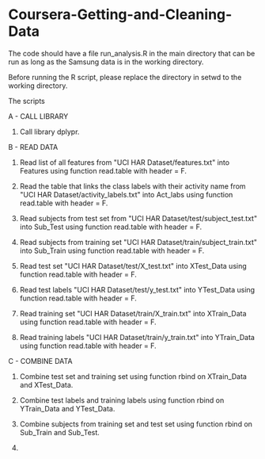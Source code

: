 Coursera-Getting-and-Cleaning-Data
==================================

The code should have a file run_analysis.R in the main directory that can be run as long as the Samsung data is in the working directory.

Before running the R script, please replace the directory in setwd to the working directory.

The scripts

A - CALL LIBRARY
1) Call library dplypr.

B - READ DATA
1) Read list of all features from "UCI HAR Dataset/features.txt" into Features using function read.table with header = F.

2) Read the table that links the class labels with their activity name from "UCI HAR Dataset/activity_labels.txt" into Act_labs using function read.table with header = F.

3) Read subjects from test set from "UCI HAR Dataset/test/subject_test.txt" into Sub_Test using function read.table with header = F.

4) Read subjects from training set "UCI HAR Dataset/train/subject_train.txt" into Sub_Train using function read.table with header = F.

5) Read test set "UCI HAR Dataset/test/X_test.txt" into XTest_Data using function read.table with header = F.

6) Read test labels "UCI HAR Dataset/test/y_test.txt" into YTest_Data using function read.table with header = F.

7) Read training set "UCI HAR Dataset/train/X_train.txt" into XTrain_Data using function read.table with header = F.

8) Read training labels "UCI HAR Dataset/train/y_train.txt" into YTrain_Data using function read.table with header = F.

C - COMBINE DATA
1) Combine test set and training set using function rbind on XTrain_Data and XTest_Data.

2) Combine test labels and training labels using function rbind on YTrain_Data and YTest_Data.

3) Combine subjects from training set and test set using function rbind on Sub_Train and Sub_Test.

13)
